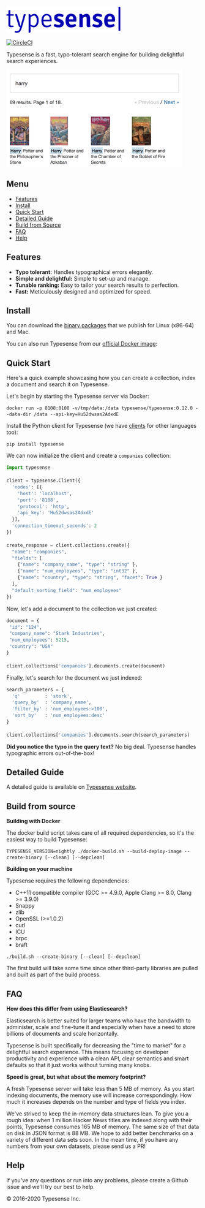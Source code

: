 <a href="https://typesense.org"><img src="assets/typesense_medium.png?raw=true" alt="Typesense" width="298" /></a> 

[![CircleCI](https://circleci.com/gh/typesense/typesense.svg?style=shield&circle-token=1addd775339738a3d90869ddd8201110d561feaa)](https://circleci.com/gh/typesense/typesense)

Typesense is a fast, typo-tolerant search engine for building delightful search experiences.

<img src="assets/typesense_books_demo.gif?raw=true" alt="Typesense Demo" width="459" />

## Menu

- [Features](#features)
- [Install](#install)
- [Quick Start](#quick-start)
- [Detailed Guide](#detailed-guide)
- [Build from Source](#build-from-source)
- [FAQ](#faq)
- [Help](#help)

## Features

- **Typo tolerant:** Handles typographical errors elegantly.
- **Simple and delightful:** Simple to set-up and manage.
- **Tunable ranking:** Easy to tailor your search results to perfection.
- **Fast:** Meticulously designed and optimized for speed.

## Install

You can download the [binary packages](https://typesense.org/downloads) that we publish for 
Linux (x86-64) and Mac.

You can also run Typesense from our [official Docker image](https://hub.docker.com/r/typesense/typesense):

## Quick Start

Here's a quick example showcasing how you can create a collection, index a document and search it on Typesense.
 
Let's begin by starting the Typesense server via Docker:

```
docker run -p 8108:8108 -v/tmp/data:/data typesense/typesense:0.12.0 --data-dir /data --api-key=Hu52dwsas2AdxdE
```

Install the Python client for Typesense (we have [clients](https://typesense.org/api/#api-clients) for other languages too):
 
```
pip install typesense
```

We can now initialize the client and create a `companies` collection:

```python
import typesense

client = typesense.Client({
  'nodes': [{
    'host': 'localhost',
    'port': '8108',
    'protocol': 'http',
    'api_key': 'Hu52dwsas2AdxdE'
  }],
  'connection_timeout_seconds': 2
})

create_response = client.collections.create({
  "name": "companies",
  "fields": [
    {"name": "company_name", "type": "string" },
    {"name": "num_employees", "type": "int32" },
    {"name": "country", "type": "string", "facet": True }
  ],
  "default_sorting_field": "num_employees"
})
```

Now, let's add a document to the collection we just created:

```python
document = {
 "id": "124",
 "company_name": "Stark Industries",
 "num_employees": 5215,
 "country": "USA"
}

client.collections['companies'].documents.create(document)
```

Finally, let's search for the document we just indexed:

```python
search_parameters = {
  'q'         : 'stork',
  'query_by'  : 'company_name',
  'filter_by' : 'num_employees:>100',
  'sort_by'   : 'num_employees:desc'
}

client.collections['companies'].documents.search(search_parameters)
```

**Did you notice the typo in the query text?** No big deal. Typesense handles typographic errors out-of-the-box!

## Detailed Guide

A detailed guide is available on [Typesense website](https://typesense.org/guide). 

## Build from source

**Building with Docker**

The docker build script takes care of all required dependencies, so it's the easiest way to build Typesense:

```
TYPESENSE_VERSION=nightly ./docker-build.sh --build-deploy-image --create-binary [--clean] [--depclean]
```

**Building on your machine**

Typesense requires the following dependencies: 

* C++11 compatible compiler (GCC >= 4.9.0, Apple Clang >= 8.0, Clang >= 3.9.0)
* Snappy
* zlib
* OpenSSL (>=1.0.2)
* curl
* ICU
* brpc
* braft

```
./build.sh --create-binary [--clean] [--depclean]
```

The first build will take some time since other third-party libraries are pulled and built as part of the build process.

## FAQ

**How does this differ from using Elasticsearch?**

Elasticsearch is better suited for larger teams who have the bandwidth to administer, scale and fine-tune it and 
especially when have a need to store billions of documents and scale horizontally. 

Typesense is built specifically for decreasing the "time to market" for a delightful search experience. This means 
focusing on developer productivity and experience with a clean API, clear semantics and smart defaults so that it just 
works without turning many knobs.

**Speed is great, but what about the memory footprint?**

A fresh Typesense server will take less than 5 MB of memory. As you start indexing documents, the memory use will 
increase correspondingly. How much it increases depends on the number and type of fields you index. 

We've strived to keep the in-memory data structures lean. To give you a rough idea: when 1 million 
Hacker News titles are indexed along with their points, Typesense consumes 165 MB of memory. The same size of that data 
on disk in JSON format is 88 MB. We hope to add better benchmarks on a variety of different data sets soon. 
In the mean time, if you have any numbers from your own datasets, please send us a PR!

## Help

If you've any questions or run into any problems, please create a Github issue and we'll try our best to help.

&copy; 2016-2020 Typesense Inc.
